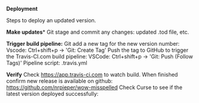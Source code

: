 **Deployment**

Steps to deploy an updated version.

**Make updates***
Git stage and commit any changes: updated .tod file, etc.

**Trigger build pipeline:**
Git add a new tag for the new version number: Vscode: Ctrl+shift+p -> 'Git: Create Tag'
Push the tag to GitHub to trigger the Travis-CI.com build pipeline: VSCode: Ctrl+shift+p -> 'Git: Push (Follow Tags)'
Pipeline script: .travis.yml 

**Verify**
Check https://app.travis-ci.com to watch build.
When finished confirm new release is available on github: https://github.com/nrpieper/wow-misspelled
Check Curse to see if the latest version deployed successfully: 
